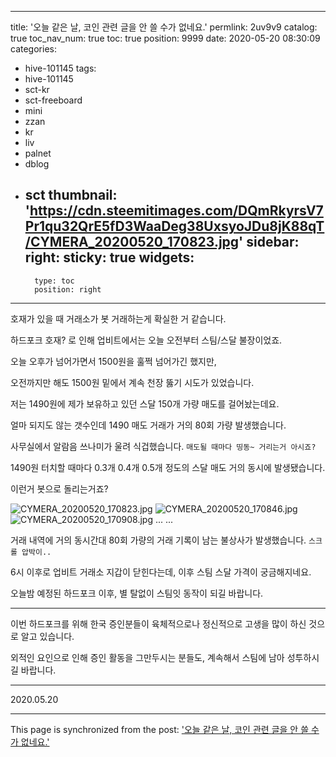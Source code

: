 
---
title: '오늘 같은 날, 코인 관련 글을 안 쓸 수가 없네요.'
permlink: 2uv9v9
catalog: true
toc_nav_num: true
toc: true
position: 9999
date: 2020-05-20 08:30:09
categories:
- hive-101145
tags:
- hive-101145
- sct-kr
- sct-freeboard
- mini
- zzan
- kr
- liv
- palnet
- dblog
- sct
thumbnail: 'https://cdn.steemitimages.com/DQmRkyrsV7Pr1qu32QrE5fD3WaaDeg38UxsyoJDu8jK88qT/CYMERA_20200520_170823.jpg'
sidebar:
    right:
        sticky: true
widgets:
    -
        type: toc
        position: right
---


호재가 있을 때 거래소가 봇 거래하는게 확실한 거 같습니다.

하드포크 호재? 로 인해 업비트에서는 오늘 오전부터 스팀/스달 불장이었죠.

오늘 오후가 넘어가면서 1500원을 훌쩍 넘어가긴 했지만,

오전까지만 해도 1500원 밑에서 계속 천장 뚫기 시도가 있었습니다.

저는 1490원에 제가 보유하고 있던 스달 150개 가량 매도를 걸어놨는데요.

얼마 되지도 않는 갯수인데 1490 매도 거래가 거의  80회 가량 발생했습니다.

사무실에서 알람음 쓰나미가 울려 식겁했습니다.
`매도될 때마다 띵동~ 거리는거 아시죠?`

1490원 터치할 때마다 0.3개 0.4개 0.5개 정도의 스달 매도 거의 동시에 발생됐습니다.

이런거 봇으로 돌리는거죠?

![CYMERA_20200520_170823.jpg](https://cdn.steemitimages.com/DQmRkyrsV7Pr1qu32QrE5fD3WaaDeg38UxsyoJDu8jK88qT/CYMERA_20200520_170823.jpg)
![CYMERA_20200520_170846.jpg](https://cdn.steemitimages.com/DQmWEAqdHmgKHk7xvshGoRzU2p8dbgKVw5BsunmTCb1Q4Y7/CYMERA_20200520_170846.jpg)
![CYMERA_20200520_170908.jpg](https://cdn.steemitimages.com/DQmUGqcpU7UKSgAf7Dx21m2KcRMZKxqTybiYa2wkhY3eWcd/CYMERA_20200520_170908.jpg)
...
...

거래 내역에 거의 동시간대 80회 가량의 거래 기록이 남는 불상사가 발생했습니다.
`스크롤 압박이..`

6시 이후로 업비트 거래소 지갑이 닫힌다는데, 이후 스팀 스달 가격이 궁금해지네요.

오늘밤 예정된 하드포크 이후, 별 탈없이 스팀잇 동작이 되길 바랍니다.

***

이번 하드포크를 위해 한국 증인분들이 육체적으로나 정신적으로 고생을 많이 하신 것으로 알고 있습니다. 

외적인 요인으로 인해 증인 활동을 그만두시는 분들도, 계속해서 스팀에 남아 성투하시길 바랍니다.

***

2020.05.20

- - -

This page is synchronized from the post: ['오늘 같은 날, 코인 관련 글을 안 쓸 수가 없네요.'](https://steemit.com/@lucky2015/2uv9v9)
